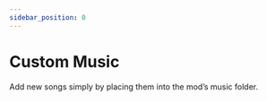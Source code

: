 ```yaml
---
sidebar_position: 0
---
```


# Custom Music

Add new songs simply by placing them into the mod’s music folder.